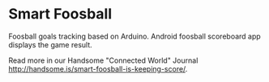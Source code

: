 # Smart Foosball
Foosball goals tracking based on Arduino. Android foosball scoreboard app displays the game result.

Read more in our Handsome "Connected World" Journal http://handsome.is/smart-foosball-is-keeping-score/.
